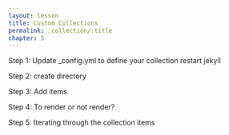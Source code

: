 ```yaml
---
layout: lesson
title: Custom Collections
permalink: :collection/:title
chapter: 5
---
```

Step 1:
Update _config.yml to define your collection
restart jekyll

Step 2:
create directory

Step 3:
Add items

Step 4:
To render or not render?

Step 5:
Iterating through the collection items
